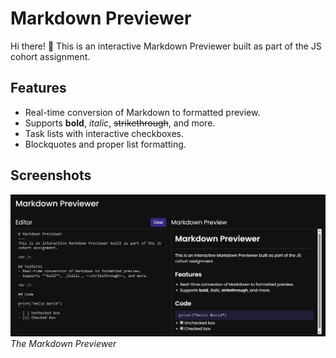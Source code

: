 # Markdown Previewer

Hi there! 👋 This is an interactive Markdown Previewer built as part of the JS cohort assignment.

## Features

- Real-time conversion of Markdown to formatted preview.
- Supports **bold**, _italic_, ~~strikethrough~~, and more.
- Task lists with interactive checkboxes.
- Blockquotes and proper list formatting.

## Screenshots

![Editor View](assets/editor.png)  
_The Markdown Previewer_
